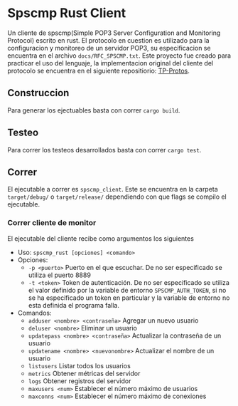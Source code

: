 Spscmp Rust  Client
===========

Un cliente de spscmp(Simple POP3 Server Configuration and Monitoring Protocol) escrito en rust. El protocolo en cuestion es utilizado para la configuracion y monitoreo de un servidor POP3, su especificacion se encuentra en el archivo `docs/RFC_SPSCMP.txt`. Este proyecto fue creado para practicar el uso del lenguaje, la implementacion original del cliente del protocolo se encuentra en el siguiente repositiorio: [TP-Protos](https://github.com/ImNotGone/TP-Protos).






## Construccion
Para generar los ejectuables basta con correr `cargo build`.
## Testeo

Para correr los testeos desarrollados basta con correr `cargo test`.
## Correr

El ejecutable a correr es `spscmp_client`. Este se encuentra en la carpeta `target/debug/` o `target/release/` dependiendo con que flags se compilo el ejecutable.

### Correr cliente de monitor

El ejecutable del cliente recibe como argumentos los siguientes


- Uso: `spscmp_rust [opciones] <comando>`
- Opciones:
    - `-p <puerto>` Puerto en el que escuchar. De no ser especificado se utiliza el puerto 8889
    - `-t <token>` Token de autenticación. De no ser especificado se utiliza el valor definido por la variable de entorno `SPSCMP_AUTH_TOKEN`,      si no se ha especificado un token en particular y la variable de entorno no esta definida el programa falla.
- Comandos:
    - `adduser <nombre> <contraseña>` Agregar un nuevo usuario
    - `deluser <nombre>` Eliminar un usuario
    - `updatepass <nombre> <contraseña>` Actualizar la contraseña de un usuario
    - `updatename <nombre> <nuevonombre>` Actualizar el nombre de un usuario
    - `listusers` Listar todos los usuarios
    - `metrics` Obtener métricas del servidor
    - `logs` Obtener registros del servidor
    - `maxusers <num>` Establecer el número máximo de usuarios
    - `maxconns <num>` Establecer el número máximo de conexiones


